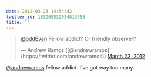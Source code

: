 ```yaml
---
date: 2012-03-23 14:54:42
twitter_id: 183265532034813953
title: ''
---
```


<blockquote class="twitter-tweet"><p lang="en" dir="ltr"><a href="https://twitter.com/oddEvan?ref_src=twsrc%5Etfw">@oddEvan</a> Fellow addict? Or friendly observer?</p>&mdash; Andrew Ramos ([@andrewramos](https://twitter.com/andrewramos)) <a href="https://twitter.com/andrewramos/status/183265344918523905?ref_src=twsrc%5Etfw">March 23, 2012</a></blockquote>
<script async src="https://platform.twitter.com/widgets.js" charset="utf-8"></script>

[@andrewramos](https://twitter.com/andrewramos) fellow addict. I've got way too many.
